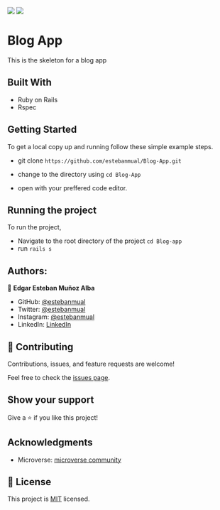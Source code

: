 ![](https://img.shields.io/badge/Microverse-blueviolet)
![](https://wakatime.com/badge/user/be79098d-c59e-407c-8952-0f274bb9e265/project/13363ff5-540c-47bc-befd-8eacc50256e8.svg)
 #  Blog App

This is the skeleton for a blog app
 
 ## Built With

- Ruby on Rails
- Rspec

 ## Getting Started

 To get a local copy up and running follow these simple example steps.
- git clone  `https://github.com/estebanmual/Blog-App.git`

- change to the directory using `cd Blog-App`

- open with your preffered code editor.

 ## Running the project

To run the project,
- Navigate to the root directory of the project `cd Blog-app`
- run `rails s`

 ## Authors:

👤 **Edgar Esteban Muñoz Alba**

- GitHub: [@estebanmual](https://github.com/estebanmual)
- Twitter: [@estebanmual](https://twitter.com/estebanmual)
- Instagram: [@estebanmual](https://instagram.com/estebanmual)
- LinkedIn: [LinkedIn](https://linkedin.com/in/estebanmual)

 ## 🤝 Contributing

 Contributions, issues, and feature requests are welcome!

 Feel free to check the [issues page](https://github.com/usorfaitheloho/school-library/issues).

 ## Show your support

 Give a ⭐️ if you like this project!

 ## Acknowledgments

 - Microverse: [microverse community](https://github.com/microverseinc)

 ## 📝 License

 This project is [MIT](./LICENSE.md) licensed.
